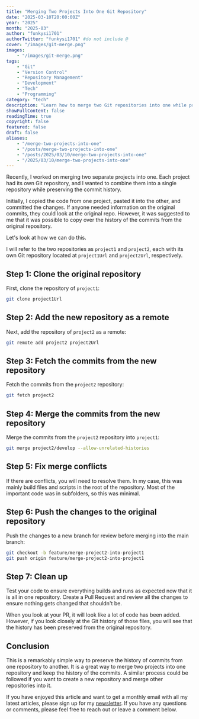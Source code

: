 ```yaml
---
title: "Merging Two Projects Into One Git Repository"
date: "2025-03-10T20:00:00Z"
year: "2025"
month: "2025-03"
author: "funkysi1701"
authorTwitter: "funkysi1701" #do not include @
cover: "/images/git-merge.png"
images:
    - "/images/git-merge.png"
tags:
    - "Git"
    - "Version Control"
    - "Repository Management"
    - "Development"
    - "Tech"
    - "Programming"
category: "tech"
description: "Learn how to merge two Git repositories into one while preserving commit history with a step-by-step guide."
showFullContent: false
readingTime: true
copyright: false
featured: false
draft: false
aliases:
    - "/merge-two-projects-into-one"
    - "/posts/merge-two-projects-into-one"
    - "/posts/2025/03/10/merge-two-projects-into-one"
    - "/2025/03/10/merge-two-projects-into-one"
---
```

Recently, I worked on merging two separate projects into one. Each project had its own Git repository, and I wanted to combine them into a single repository while preserving the commit history.

Initially, I copied the code from one project, pasted it into the other, and committed the changes. If anyone needed information on the original commits, they could look at the original repo. However, it was suggested to me that it was possible to copy over the history of the commits from the original repository.

Let's look at how we can do this.

I will refer to the two repositories as `project1` and `project2`, each with its own Git repository located at `project1Url` and `project2Url`, respectively.


## Step 1: Clone the original repository

First, clone the repository of `project1`:

```bash
git clone project1Url
```

## Step 2: Add the new repository as a remote

Next, add the repository of `project2` as a remote:

```bash
git remote add project2 project2Url
```

## Step 3: Fetch the commits from the new repository

Fetch the commits from the `project2` repository:

```bash
git fetch project2
```

## Step 4: Merge the commits from the new repository

Merge the commits from the `project2` repository into `project1`:

```bash
git merge project2/develop --allow-unrelated-histories
```

## Step 5: Fix merge conflicts

If there are conflicts, you will need to resolve them. In my case, this was mainly build files and scripts in the root of the repository. Most of the important code was in subfolders, so this was minimal.

## Step 6: Push the changes to the original repository

Push the changes to a new branch for review before merging into the main branch:

```bash
git checkout -b feature/merge-project2-into-project1
git push origin feature/merge-project2-into-project1
```

## Step 7: Clean up

Test your code to ensure everything builds and runs as expected now that it is all in one repository. Create a Pull Request and review all the changes to ensure nothing gets changed that shouldn't be.

When you look at your PR, it will look like a lot of code has been added. However, if you look closely at the Git history of those files, you will see that the history has been preserved from the original repository.

## Conclusion

This is a remarkably simple way to preserve the history of commits from one repository to another. It is a great way to merge two projects into one repository and keep the history of the commits. A similar process could be followed if you want to create a new repository and merge other repositories into it.

If you have enjoyed this article and want to get a monthly email with all my latest articles, please sign up for my [newsletter](http://eepurl.com/i7pQno). If you have any questions or comments, please feel free to reach out or leave a comment below.
